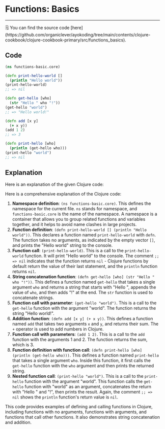 # Functions: Basics

---

<aside>
🗒️ You can find the source code [here](https://github.com/organiclever/ayokoding/tree/main/contents/clojure-cookbook/clojure-cookbook-primary/src/functions_basics).

</aside>

## Code

```clojure
(ns functions-basic.core)

(defn print-hello-world []
  (println "Hello world"))
(print-hello-world)
;; => nil

(defn get-hello [who]
  (str "Hello " who "!"))
(get-hello "world")
;; => "Hello world!"

(defn add [x y]
  (+ x y))
(add 1 2)
;; => 3

(defn print-hello [who]
  (println (get-hello who)))
(print-hello "world")
;; => nil
```

## Explanation

Here is an explanation of the given Clojure code:

Here is a comprehensive explanation of the Clojure code:

1. **Namespace definition**: `(ns functions-basic.core)`. This defines the namespace for the current file. `ns` stands for namespace, and `functions-basic.core` is the name of the namespace. A namespace is a container that allows you to group related functions and variables together, and it helps to avoid name clashes in large projects.
2. **Function definition**: `(defn print-hello-world [] (println "Hello world"))`. This declares a function named `print-hello-world` with `defn`. The function takes no arguments, as indicated by the empty vector `[]`, and prints the "Hello world" string to the console.
3. **Function call**: `(print-hello-world)`. This is a call to the `print-hello-world` function. It will print "Hello world" to the console. The comment `;; => nil` indicates that the function returns `nil` - Clojure functions by default return the value of their last statement, and the `println` function returns `nil`.
4. **String concatenation function**: `(defn get-hello [who] (str "Hello " who "!"))`. This defines a function named `get-hello` that takes a single argument `who` and returns a string that starts with "Hello ", appends the value of `who`, and then adds "!" at the end. The `str` function is used to concatenate strings.
5. **Function call with parameter**: `(get-hello "world")`. This is a call to the `get-hello` function with the argument "world". The function returns the string "Hello world!".
6. **Addition function**: `(defn add [x y] (+ x y))`. This defines a function named `add` that takes two arguments `x` and `y`, and returns their sum. The `+` operator is used to add numbers in Clojure.
7. **Function call with parameters**: `(add 1 2)`. This is a call to the `add` function with the arguments 1 and 2. The function returns the sum, which is 3.
8. **Function definition with function call**: `(defn print-hello [who] (println (get-hello who)))`. This defines a function named `print-hello` that takes a single argument `who`. Inside this function, it first calls the `get-hello` function with the `who` argument and then prints the returned string.
9. **Nested function call**: `(print-hello "world")`. This is a call to the `print-hello` function with the argument "world". This function calls the `get-hello` function with "world" as an argument, concatenates the return with "Hello " and "!", then prints the result. Again, the comment `;; => nil` shows the `println` function's return value is `nil`.

This code provides examples of defining and calling functions in Clojure, including functions with no arguments, functions with arguments, and functions that call other functions. It also demonstrates string concatenation and addition.

